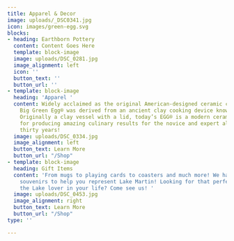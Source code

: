 ```yaml
---
title: Apparel & Decor
image: uploads/_DSC0341.jpg
icon: images/green-egg.svg
blocks:
- heading: Earthborn Pottery
  content: Content Goes Here
  template: block-image
  image: uploads/DSC_0281.jpg
  image_alignment: left
  icon: ''
  button_text: ''
  button_url: ''
- template: block-image
  heading: 'Apparel '
  content: Widely acclaimed as the original American-designed ceramic cooker, the
    Big Green Egg® was derived from an ancient clay cooking device known as a “kamado”.
    Originally a clay vessel with a lid, today’s EGG® is a modern ceramic marvel known
    for producing amazing culinary results for the novice and expert alike for over
    thirty years!
  image: uploads/DSC_0334.jpg
  image_alignment: left
  button_text: Learn More
  button_url: "/Shop"
- template: block-image
  heading: Gift Items
  content: 'From mugs to playing cards to coasters and much more! We have the perfect
    souvenirs to help you represent Lake Martin! Looking for that perfect gift for
    the Lake lover in your life? Come see us! '
  image: uploads/DSC_0453.jpg
  image_alignment: right
  button_text: Learn More
  button_url: "/Shop"
type: ''

---
```


